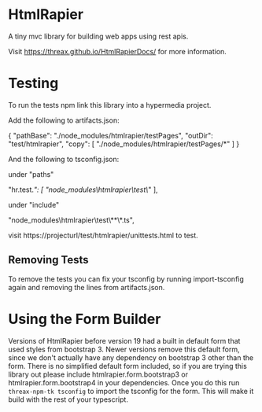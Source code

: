 # HtmlRapier
A tiny mvc library for building web apps using rest apis.

Visit https://threax.github.io/HtmlRapierDocs/ for more information.

# Testing
To run the tests npm link this library into a hypermedia project.

Add the following to artifacts.json:

  {
    "pathBase": "./node_modules/htmlrapier/testPages",
    "outDir": "test/htmlrapier",
    "copy": [
      "./node_modules/htmlrapier/testPages/*"
    ]
  }

And the following to tsconfig.json:

under "paths"

"hr.test.*": [
    "node_modules\\htmlrapier\\test\\*"
],

under "include"

"node_modules\\htmlrapier\\test\\**\\*.ts",

visit https://projecturl/test/htmlrapier/unittests.html to test.

## Removing Tests
To remove the tests you can fix your tsconfig by running import-tsconfig again and removing the lines from artifacts.json.

# Using the Form Builder
Versions of HtmlRapier before version 19 had a built in default form that used styles from bootstrap 3. Newer versions
remove this default form, since we don't actually have any dependency on bootstrap 3 other than the form. There is no 
simplified default form included, so if you are trying this library out please include htmlrapier.form.bootstrap3 or
htmlrapier.form.bootstrap4 in your dependencies. Once you do this run `threax-npm-tk tsconfig` to import the tsconfig
for the form. This will make it build with the rest of your typescript.